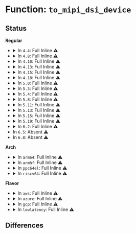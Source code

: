 # Function: <code>to_mipi_dsi_device</code>

## Status
<b>Regular</b>
<ul>
<li>
<details>
<summary>In <code>4.4</code>: Full Inline ⚠️</summary>

**Collision:** Unique Static

**Inline:** Full

**Transformation:** False

**Instances:**

```
In drivers/gpu/drm/drm_mipi_dsi.c (ffffffff8153e206)
Location: include/drm/drm_mipi_dsi.h:161
Inline: True
Inline callers:
  - drivers/gpu/drm/drm_mipi_dsi.c:of_find_mipi_dsi_device_by_node
```
</details>
</li>
<li>
<details>
<summary>In <code>4.8</code>: Full Inline ⚠️</summary>

**Collision:** Unique Static

**Inline:** Full

**Transformation:** False

**Instances:**

```
In drivers/gpu/drm/drm_mipi_dsi.c (ffffffff8163eb69)
Location: include/drm/drm_mipi_dsi.h:185
Inline: True
Inline callers:
  - drivers/gpu/drm/drm_mipi_dsi.c:mipi_dsi_drv_shutdown
  - drivers/gpu/drm/drm_mipi_dsi.c:mipi_dsi_drv_remove
  - drivers/gpu/drm/drm_mipi_dsi.c:mipi_dsi_drv_probe
  - drivers/gpu/drm/drm_mipi_dsi.c:mipi_dsi_dev_release
  - drivers/gpu/drm/drm_mipi_dsi.c:of_find_mipi_dsi_device_by_node
```
</details>
</li>
<li>
<details>
<summary>In <code>4.10</code>: Full Inline ⚠️</summary>

**Collision:** Unique Static

**Inline:** Full

**Transformation:** False

**Instances:**

```
In drivers/gpu/drm/drm_mipi_dsi.c (ffffffff8166fbd9)
Location: include/drm/drm_mipi_dsi.h:185
Inline: True
Inline callers:
  - drivers/gpu/drm/drm_mipi_dsi.c:mipi_dsi_drv_shutdown
  - drivers/gpu/drm/drm_mipi_dsi.c:mipi_dsi_drv_remove
  - drivers/gpu/drm/drm_mipi_dsi.c:mipi_dsi_drv_probe
  - drivers/gpu/drm/drm_mipi_dsi.c:mipi_dsi_dev_release
  - drivers/gpu/drm/drm_mipi_dsi.c:of_find_mipi_dsi_device_by_node
```
</details>
</li>
<li>
<details>
<summary>In <code>4.13</code>: Full Inline ⚠️</summary>

**Collision:** Unique Static

**Inline:** Full

**Transformation:** False

**Instances:**

```
In drivers/gpu/drm/drm_mipi_dsi.c (ffffffff816840a9)
Location: include/drm/drm_mipi_dsi.h:185
Inline: True
Inline callers:
  - drivers/gpu/drm/drm_mipi_dsi.c:mipi_dsi_drv_shutdown
  - drivers/gpu/drm/drm_mipi_dsi.c:mipi_dsi_drv_remove
  - drivers/gpu/drm/drm_mipi_dsi.c:mipi_dsi_drv_probe
  - drivers/gpu/drm/drm_mipi_dsi.c:mipi_dsi_dev_release
  - drivers/gpu/drm/drm_mipi_dsi.c:of_find_mipi_dsi_device_by_node
```
</details>
</li>
<li>
<details>
<summary>In <code>4.15</code>: Full Inline ⚠️</summary>

**Collision:** Unique Static

**Inline:** Full

**Transformation:** False

**Instances:**

```
In drivers/gpu/drm/drm_mipi_dsi.c (ffffffff816ed8f9)
Location: include/drm/drm_mipi_dsi.h:185
Inline: True
Inline callers:
  - drivers/gpu/drm/drm_mipi_dsi.c:mipi_dsi_drv_shutdown
  - drivers/gpu/drm/drm_mipi_dsi.c:mipi_dsi_drv_remove
  - drivers/gpu/drm/drm_mipi_dsi.c:mipi_dsi_drv_probe
  - drivers/gpu/drm/drm_mipi_dsi.c:mipi_dsi_dev_release
  - drivers/gpu/drm/drm_mipi_dsi.c:of_find_mipi_dsi_device_by_node
```
</details>
</li>
<li>
<details>
<summary>In <code>4.18</code>: Full Inline ⚠️</summary>

**Collision:** Unique Static

**Inline:** Full

**Transformation:** False

**Instances:**

```
In drivers/gpu/drm/drm_mipi_dsi.c (ffffffff8172a205)
Location: include/drm/drm_mipi_dsi.h:185
Inline: True
Inline callers:
  - drivers/gpu/drm/drm_mipi_dsi.c:mipi_dsi_drv_shutdown
  - drivers/gpu/drm/drm_mipi_dsi.c:mipi_dsi_drv_remove
  - drivers/gpu/drm/drm_mipi_dsi.c:mipi_dsi_drv_probe
  - drivers/gpu/drm/drm_mipi_dsi.c:mipi_dsi_remove_device_fn
  - drivers/gpu/drm/drm_mipi_dsi.c:mipi_dsi_dev_release
  - drivers/gpu/drm/drm_mipi_dsi.c:of_find_mipi_dsi_device_by_node
  - drivers/gpu/drm/drm_mipi_dsi.c:mipi_dsi_uevent
  - drivers/gpu/drm/drm_mipi_dsi.c:mipi_dsi_device_match
```
</details>
</li>
<li>
<details>
<summary>In <code>5.0</code>: Full Inline ⚠️</summary>

**Collision:** Unique Static

**Inline:** Full

**Transformation:** False

**Instances:**

```
In drivers/gpu/drm/drm_mipi_dsi.c (ffffffff8174c9d5)
Location: include/drm/drm_mipi_dsi.h:193
Inline: True
Inline callers:
  - drivers/gpu/drm/drm_mipi_dsi.c:mipi_dsi_drv_shutdown
  - drivers/gpu/drm/drm_mipi_dsi.c:mipi_dsi_drv_remove
  - drivers/gpu/drm/drm_mipi_dsi.c:mipi_dsi_drv_probe
  - drivers/gpu/drm/drm_mipi_dsi.c:mipi_dsi_remove_device_fn
  - drivers/gpu/drm/drm_mipi_dsi.c:mipi_dsi_dev_release
  - drivers/gpu/drm/drm_mipi_dsi.c:of_find_mipi_dsi_device_by_node
  - drivers/gpu/drm/drm_mipi_dsi.c:mipi_dsi_uevent
  - drivers/gpu/drm/drm_mipi_dsi.c:mipi_dsi_device_match
```
</details>
</li>
<li>
<details>
<summary>In <code>5.3</code>: Full Inline ⚠️</summary>

**Collision:** Unique Static

**Inline:** Full

**Transformation:** False

**Instances:**

```
In drivers/gpu/drm/drm_mipi_dsi.c (ffffffff81788935)
Location: include/drm/drm_mipi_dsi.h:190
Inline: True
Inline callers:
  - drivers/gpu/drm/drm_mipi_dsi.c:mipi_dsi_drv_shutdown
  - drivers/gpu/drm/drm_mipi_dsi.c:mipi_dsi_drv_remove
  - drivers/gpu/drm/drm_mipi_dsi.c:mipi_dsi_drv_probe
  - drivers/gpu/drm/drm_mipi_dsi.c:mipi_dsi_remove_device_fn
  - drivers/gpu/drm/drm_mipi_dsi.c:mipi_dsi_dev_release
  - drivers/gpu/drm/drm_mipi_dsi.c:of_find_mipi_dsi_device_by_node
  - drivers/gpu/drm/drm_mipi_dsi.c:mipi_dsi_uevent
  - drivers/gpu/drm/drm_mipi_dsi.c:mipi_dsi_device_match
```
</details>
</li>
<li>
<details>
<summary>In <code>5.4</code>: Full Inline ⚠️</summary>

**Collision:** Unique Static

**Inline:** Full

**Transformation:** False

**Instances:**

```
In drivers/gpu/drm/drm_mipi_dsi.c (ffffffff817ac535)
Location: include/drm/drm_mipi_dsi.h:190
Inline: True
Inline callers:
  - drivers/gpu/drm/drm_mipi_dsi.c:mipi_dsi_drv_shutdown
  - drivers/gpu/drm/drm_mipi_dsi.c:mipi_dsi_drv_remove
  - drivers/gpu/drm/drm_mipi_dsi.c:mipi_dsi_drv_probe
  - drivers/gpu/drm/drm_mipi_dsi.c:mipi_dsi_remove_device_fn
  - drivers/gpu/drm/drm_mipi_dsi.c:mipi_dsi_dev_release
  - drivers/gpu/drm/drm_mipi_dsi.c:of_find_mipi_dsi_device_by_node
  - drivers/gpu/drm/drm_mipi_dsi.c:mipi_dsi_uevent
  - drivers/gpu/drm/drm_mipi_dsi.c:mipi_dsi_device_match
```
</details>
</li>
<li>
<details>
<summary>In <code>5.8</code>: Full Inline ⚠️</summary>

**Collision:** Unique Static

**Inline:** Full

**Transformation:** False

**Instances:**

```
In drivers/gpu/drm/drm_mipi_dsi.c (ffffffff81872735)
Location: include/drm/drm_mipi_dsi.h:191
Inline: True
Inline callers:
  - drivers/gpu/drm/drm_mipi_dsi.c:mipi_dsi_drv_shutdown
  - drivers/gpu/drm/drm_mipi_dsi.c:mipi_dsi_drv_remove
  - drivers/gpu/drm/drm_mipi_dsi.c:mipi_dsi_drv_probe
  - drivers/gpu/drm/drm_mipi_dsi.c:mipi_dsi_remove_device_fn
  - drivers/gpu/drm/drm_mipi_dsi.c:mipi_dsi_dev_release
  - drivers/gpu/drm/drm_mipi_dsi.c:of_find_mipi_dsi_device_by_node
  - drivers/gpu/drm/drm_mipi_dsi.c:mipi_dsi_uevent
  - drivers/gpu/drm/drm_mipi_dsi.c:mipi_dsi_device_match
```
</details>
</li>
<li>
<details>
<summary>In <code>5.11</code>: Full Inline ⚠️</summary>

**Collision:** Unique Static

**Inline:** Full

**Transformation:** False

**Instances:**

```
In drivers/gpu/drm/drm_mipi_dsi.c (ffffffff81881235)
Location: include/drm/drm_mipi_dsi.h:191
Inline: True
Inline callers:
  - drivers/gpu/drm/drm_mipi_dsi.c:mipi_dsi_drv_shutdown
  - drivers/gpu/drm/drm_mipi_dsi.c:mipi_dsi_drv_remove
  - drivers/gpu/drm/drm_mipi_dsi.c:mipi_dsi_drv_probe
  - drivers/gpu/drm/drm_mipi_dsi.c:mipi_dsi_remove_device_fn
  - drivers/gpu/drm/drm_mipi_dsi.c:mipi_dsi_dev_release
  - drivers/gpu/drm/drm_mipi_dsi.c:of_find_mipi_dsi_device_by_node
  - drivers/gpu/drm/drm_mipi_dsi.c:mipi_dsi_uevent
  - drivers/gpu/drm/drm_mipi_dsi.c:mipi_dsi_device_match
```
</details>
</li>
<li>
<details>
<summary>In <code>5.13</code>: Full Inline ⚠️</summary>

**Collision:** Unique Static

**Inline:** Full

**Transformation:** False

**Instances:**

```
In drivers/gpu/drm/drm_mipi_dsi.c (ffffffff81863ac5)
Location: include/drm/drm_mipi_dsi.h:191
Inline: True
Inline callers:
  - drivers/gpu/drm/drm_mipi_dsi.c:mipi_dsi_drv_shutdown
  - drivers/gpu/drm/drm_mipi_dsi.c:mipi_dsi_drv_remove
  - drivers/gpu/drm/drm_mipi_dsi.c:mipi_dsi_drv_probe
  - drivers/gpu/drm/drm_mipi_dsi.c:mipi_dsi_remove_device_fn
  - drivers/gpu/drm/drm_mipi_dsi.c:mipi_dsi_dev_release
  - drivers/gpu/drm/drm_mipi_dsi.c:of_find_mipi_dsi_device_by_node
  - drivers/gpu/drm/drm_mipi_dsi.c:mipi_dsi_uevent
  - drivers/gpu/drm/drm_mipi_dsi.c:mipi_dsi_device_match
```
</details>
</li>
<li>
<details>
<summary>In <code>5.15</code>: Full Inline ⚠️</summary>

**Collision:** Unique Static

**Inline:** Full

**Transformation:** False

**Instances:**

```
In drivers/gpu/drm/drm_mipi_dsi.c (ffffffff818f2e05)
Location: include/drm/drm_mipi_dsi.h:196
Inline: True
Inline callers:
  - drivers/gpu/drm/drm_mipi_dsi.c:mipi_dsi_drv_shutdown
  - drivers/gpu/drm/drm_mipi_dsi.c:mipi_dsi_drv_remove
  - drivers/gpu/drm/drm_mipi_dsi.c:mipi_dsi_drv_probe
  - drivers/gpu/drm/drm_mipi_dsi.c:mipi_dsi_remove_device_fn
  - drivers/gpu/drm/drm_mipi_dsi.c:mipi_dsi_dev_release
  - drivers/gpu/drm/drm_mipi_dsi.c:of_find_mipi_dsi_device_by_node
  - drivers/gpu/drm/drm_mipi_dsi.c:mipi_dsi_uevent
  - drivers/gpu/drm/drm_mipi_dsi.c:mipi_dsi_device_match
```
</details>
</li>
<li>
<details>
<summary>In <code>5.19</code>: Full Inline ⚠️</summary>

**Collision:** Unique Static

**Inline:** Full

**Transformation:** False

**Instances:**

```
In drivers/gpu/drm/drm_mipi_dsi.c (ffffffff81a45495)
Location: include/drm/drm_mipi_dsi.h:198
Inline: True
Inline callers:
  - drivers/gpu/drm/drm_mipi_dsi.c:mipi_dsi_drv_shutdown
  - drivers/gpu/drm/drm_mipi_dsi.c:mipi_dsi_drv_remove
  - drivers/gpu/drm/drm_mipi_dsi.c:mipi_dsi_drv_probe
  - drivers/gpu/drm/drm_mipi_dsi.c:mipi_dsi_dev_release
  - drivers/gpu/drm/drm_mipi_dsi.c:of_find_mipi_dsi_device_by_node
```
</details>
</li>
<li>
<details>
<summary>In <code>6.2</code>: Full Inline ⚠️</summary>

**Collision:** Unique Static

**Inline:** Full

**Transformation:** False

**Instances:**

```
In drivers/gpu/drm/drm_mipi_dsi.c (ffffffff81bcbd65)
Location: include/drm/drm_mipi_dsi.h:200
Inline: True
Inline callers:
  - drivers/gpu/drm/drm_mipi_dsi.c:mipi_dsi_drv_shutdown
  - drivers/gpu/drm/drm_mipi_dsi.c:mipi_dsi_drv_remove
  - drivers/gpu/drm/drm_mipi_dsi.c:mipi_dsi_drv_probe
  - drivers/gpu/drm/drm_mipi_dsi.c:mipi_dsi_remove_device_fn
  - drivers/gpu/drm/drm_mipi_dsi.c:mipi_dsi_dev_release
  - drivers/gpu/drm/drm_mipi_dsi.c:of_find_mipi_dsi_device_by_node
```
</details>
</li>
<li>
In <code>6.5</code>: Absent ⚠️
</li>
<li>
In <code>6.8</code>: Absent ⚠️
</li>
</ul>
<b>Arch</b>
<ul>
<li>
<details>
<summary>In <code>arm64</code>: Full Inline ⚠️</summary>

**Collision:** Unique Static

**Inline:** Full

**Transformation:** False

**Instances:**

```
In drivers/gpu/drm/drm_mipi_dsi.c (ffff8000109bde80)
Location: include/drm/drm_mipi_dsi.h:190
Inline: True
Inline callers:
  - drivers/gpu/drm/drm_mipi_dsi.c:mipi_dsi_drv_shutdown
  - drivers/gpu/drm/drm_mipi_dsi.c:mipi_dsi_drv_remove
  - drivers/gpu/drm/drm_mipi_dsi.c:mipi_dsi_drv_probe
  - drivers/gpu/drm/drm_mipi_dsi.c:mipi_dsi_remove_device_fn
  - drivers/gpu/drm/drm_mipi_dsi.c:mipi_dsi_dev_release
  - drivers/gpu/drm/drm_mipi_dsi.c:of_find_mipi_dsi_device_by_node
```
</details>
</li>
<li>
<details>
<summary>In <code>armhf</code>: Full Inline ⚠️</summary>

**Collision:** Unique Static

**Inline:** Full

**Transformation:** False

**Instances:**

```
In drivers/gpu/drm/drm_mipi_dsi.c (c0a8bdc0)
Location: include/drm/drm_mipi_dsi.h:190
Inline: True
Inline callers:
  - drivers/gpu/drm/drm_mipi_dsi.c:mipi_dsi_drv_shutdown
  - drivers/gpu/drm/drm_mipi_dsi.c:mipi_dsi_drv_remove
  - drivers/gpu/drm/drm_mipi_dsi.c:mipi_dsi_drv_probe
  - drivers/gpu/drm/drm_mipi_dsi.c:mipi_dsi_remove_device_fn
  - drivers/gpu/drm/drm_mipi_dsi.c:mipi_dsi_dev_release
  - drivers/gpu/drm/drm_mipi_dsi.c:of_find_mipi_dsi_device_by_node
```
</details>
</li>
<li>
<details>
<summary>In <code>ppc64el</code>: Full Inline ⚠️</summary>

**Collision:** Unique Static

**Inline:** Full

**Transformation:** False

**Instances:**

```
In drivers/gpu/drm/drm_mipi_dsi.c (c000000000a7efcc)
Location: include/drm/drm_mipi_dsi.h:190
Inline: True
Inline callers:
  - drivers/gpu/drm/drm_mipi_dsi.c:mipi_dsi_drv_shutdown
  - drivers/gpu/drm/drm_mipi_dsi.c:mipi_dsi_drv_remove
  - drivers/gpu/drm/drm_mipi_dsi.c:mipi_dsi_drv_probe
  - drivers/gpu/drm/drm_mipi_dsi.c:mipi_dsi_remove_device_fn
  - drivers/gpu/drm/drm_mipi_dsi.c:mipi_dsi_dev_release
  - drivers/gpu/drm/drm_mipi_dsi.c:of_find_mipi_dsi_device_by_node
```
</details>
</li>
<li>
<details>
<summary>In <code>riscv64</code>: Full Inline ⚠️</summary>

**Collision:** Unique Static

**Inline:** Full

**Transformation:** False

**Instances:**

```
In drivers/gpu/drm/drm_mipi_dsi.c (ffffffe000611a96)
Location: include/drm/drm_mipi_dsi.h:190
Inline: True
Inline callers:
  - drivers/gpu/drm/drm_mipi_dsi.c:mipi_dsi_drv_shutdown
  - drivers/gpu/drm/drm_mipi_dsi.c:mipi_dsi_drv_remove
  - drivers/gpu/drm/drm_mipi_dsi.c:mipi_dsi_drv_probe
  - drivers/gpu/drm/drm_mipi_dsi.c:mipi_dsi_remove_device_fn
  - drivers/gpu/drm/drm_mipi_dsi.c:mipi_dsi_dev_release
  - drivers/gpu/drm/drm_mipi_dsi.c:of_find_mipi_dsi_device_by_node
```
</details>
</li>
</ul>
<b>Flavor</b>
<ul>
<li>
<details>
<summary>In <code>aws</code>: Full Inline ⚠️</summary>

**Collision:** Unique Static

**Inline:** Full

**Transformation:** False

**Instances:**

```
In drivers/gpu/drm/drm_mipi_dsi.c (ffffffff81771055)
Location: include/drm/drm_mipi_dsi.h:190
Inline: True
Inline callers:
  - drivers/gpu/drm/drm_mipi_dsi.c:mipi_dsi_drv_shutdown
  - drivers/gpu/drm/drm_mipi_dsi.c:mipi_dsi_drv_remove
  - drivers/gpu/drm/drm_mipi_dsi.c:mipi_dsi_drv_probe
  - drivers/gpu/drm/drm_mipi_dsi.c:mipi_dsi_remove_device_fn
  - drivers/gpu/drm/drm_mipi_dsi.c:mipi_dsi_dev_release
  - drivers/gpu/drm/drm_mipi_dsi.c:of_find_mipi_dsi_device_by_node
  - drivers/gpu/drm/drm_mipi_dsi.c:mipi_dsi_uevent
  - drivers/gpu/drm/drm_mipi_dsi.c:mipi_dsi_device_match
```
</details>
</li>
<li>
<details>
<summary>In <code>azure</code>: Full Inline ⚠️</summary>

**Collision:** Unique Static

**Inline:** Full

**Transformation:** False

**Instances:**

```
In drivers/gpu/drm/drm_mipi_dsi.c (ffffffff81750ea5)
Location: include/drm/drm_mipi_dsi.h:190
Inline: True
Inline callers:
  - drivers/gpu/drm/drm_mipi_dsi.c:mipi_dsi_drv_shutdown
  - drivers/gpu/drm/drm_mipi_dsi.c:mipi_dsi_drv_remove
  - drivers/gpu/drm/drm_mipi_dsi.c:mipi_dsi_drv_probe
  - drivers/gpu/drm/drm_mipi_dsi.c:mipi_dsi_remove_device_fn
  - drivers/gpu/drm/drm_mipi_dsi.c:mipi_dsi_dev_release
  - drivers/gpu/drm/drm_mipi_dsi.c:of_find_mipi_dsi_device_by_node
  - drivers/gpu/drm/drm_mipi_dsi.c:mipi_dsi_uevent
  - drivers/gpu/drm/drm_mipi_dsi.c:mipi_dsi_device_match
```
</details>
</li>
<li>
<details>
<summary>In <code>gcp</code>: Full Inline ⚠️</summary>

**Collision:** Unique Static

**Inline:** Full

**Transformation:** False

**Instances:**

```
In drivers/gpu/drm/drm_mipi_dsi.c (ffffffff817a13b5)
Location: include/drm/drm_mipi_dsi.h:190
Inline: True
Inline callers:
  - drivers/gpu/drm/drm_mipi_dsi.c:mipi_dsi_drv_shutdown
  - drivers/gpu/drm/drm_mipi_dsi.c:mipi_dsi_drv_remove
  - drivers/gpu/drm/drm_mipi_dsi.c:mipi_dsi_drv_probe
  - drivers/gpu/drm/drm_mipi_dsi.c:mipi_dsi_remove_device_fn
  - drivers/gpu/drm/drm_mipi_dsi.c:mipi_dsi_dev_release
  - drivers/gpu/drm/drm_mipi_dsi.c:of_find_mipi_dsi_device_by_node
  - drivers/gpu/drm/drm_mipi_dsi.c:mipi_dsi_uevent
  - drivers/gpu/drm/drm_mipi_dsi.c:mipi_dsi_device_match
```
</details>
</li>
<li>
<details>
<summary>In <code>lowlatency</code>: Full Inline ⚠️</summary>

**Collision:** Unique Static

**Inline:** Full

**Transformation:** False

**Instances:**

```
In drivers/gpu/drm/drm_mipi_dsi.c (ffffffff817bb235)
Location: include/drm/drm_mipi_dsi.h:190
Inline: True
Inline callers:
  - drivers/gpu/drm/drm_mipi_dsi.c:mipi_dsi_drv_shutdown
  - drivers/gpu/drm/drm_mipi_dsi.c:mipi_dsi_drv_remove
  - drivers/gpu/drm/drm_mipi_dsi.c:mipi_dsi_drv_probe
  - drivers/gpu/drm/drm_mipi_dsi.c:mipi_dsi_remove_device_fn
  - drivers/gpu/drm/drm_mipi_dsi.c:mipi_dsi_dev_release
  - drivers/gpu/drm/drm_mipi_dsi.c:of_find_mipi_dsi_device_by_node
  - drivers/gpu/drm/drm_mipi_dsi.c:mipi_dsi_uevent
  - drivers/gpu/drm/drm_mipi_dsi.c:mipi_dsi_device_match
```
</details>
</li>
</ul>

## Differences
